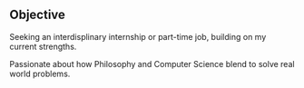 ## Objective

Seeking an interdisplinary internship or part-time job, building on my current strengths.

Passionate about how Philosophy and Computer Science blend to solve real world problems.

